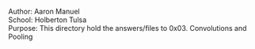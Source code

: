 Author: Aaron Manuel<br/>
School: Holberton Tulsa<br/>
Purpose: This directory hold the answers/files to 0x03. Convolutions and Pooling<br/>
